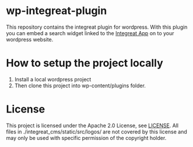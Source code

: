 # wp-integreat-plugin
This repository contains the integreat plugin for wordpress.
With this plugin you can embed a search widget linked to the [Integreat App](https://www.integreat.app) on to your wordpress website.

# How to setup the project locally 
1. Install a local wordpress project
2. Then clone this project into wp-content/plugins folder.

# License
This project is licensed under the Apache 2.0 License, see [LICENSE](LICENSE.txt).
All files in ./integreat_cms/static/src/logos/ are not covered by this license and may only be used with specific permission of the copyright holder.
